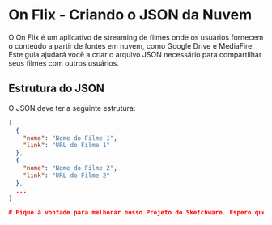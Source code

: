 # On Flix - Criando o JSON da Nuvem

O On Flix é um aplicativo de streaming de filmes onde os usuários fornecem o conteúdo a partir de fontes em nuvem, como Google Drive e MediaFire. Este guia ajudará você a criar o arquivo JSON necessário para compartilhar seus filmes com outros usuários.

## Estrutura do JSON

O JSON deve ter a seguinte estrutura:

```json
[
  {
    "nome": "Nome do Filme 1",
    "link": "URL do Filme 1"
  },
  {
    "nome": "Nome do Filme 2",
    "link": "URL do Filme 2"
  },
  ...
]

# Fique à vontade para melhorar nosso Projeto do Sketchware. Espero que continue com o intuito de ser um app totalmente grátis.
